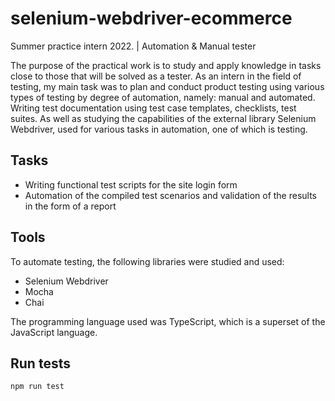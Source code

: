 # selenium-webdriver-ecommerce 
Summer practice intern 2022. |
Automation & Manual tester

The purpose of the practical work is to study and apply knowledge in tasks close to those that will be solved as a tester. As an intern in the field of testing, my main task was to plan and conduct product testing using various types of testing by degree of automation, namely: manual and automated. Writing test documentation using test case templates, checklists, test suites. As well as studying the capabilities of the external library Selenium Webdriver, used for various tasks in automation, one of which is testing.

## Tasks
- Writing functional test scripts for the site login form
- Automation of the compiled test scenarios and validation of the results in the form of a report

## Tools
To automate testing, the following libraries were studied and used:

- Selenium Webdriver
- Mocha
- Chai

The programming language used was TypeScript, which is a superset of the JavaScript language.

## Run tests
`npm run test`
